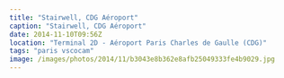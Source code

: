 ```yaml
---
title: "Stairwell, CDG Aéroport"
caption: "Stairwell, CDG Aéroport"
date: 2014-11-10T09:56Z
location: "Terminal 2D - Aéroport Paris Charles de Gaulle (CDG)"
tags: "paris vscocam"
image: /images/photos/2014/11/b3043e8b362e8afb25049333fe4b9029.jpg
---
```

